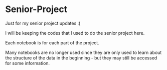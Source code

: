 # Senior-Project
Just for my senior project updates :)


I will be keeping the codes that I used to do the senior project here. 

Each notebook is for each part of the project.

Many notebooks are no longer used since they are only used to learn about the structure of the data in the beginning - but they may still be accessed for some information.
